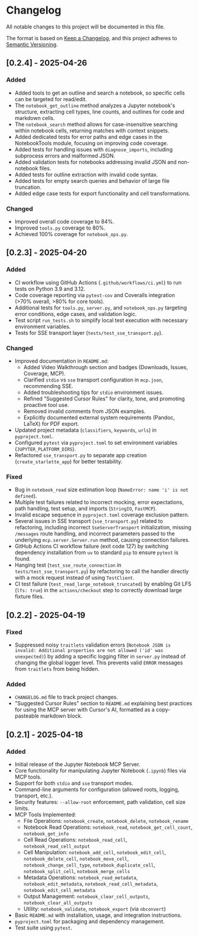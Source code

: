 # Changelog

All notable changes to this project will be documented in this file.

The format is based on [Keep a Changelog](https://keepachangelog.com/en/1.0.0/),
and this project adheres to [Semantic Versioning](https://semver.org/spec/v2.0.0.html).

## [0.2.4] - 2025-04-26

### Added

- Added tools to get an outline and search a notebook, so specific cells can be targeted for read/edit.
- The `notebook_get_outline` method analyzes a Jupyter notebook's structure, extracting cell types, line counts, and outlines for code and markdown cells.
- The `notebook_search` method allows for case-insensitive searching within notebook cells, returning matches with context snippets.
- Added dedicated tests for error paths and edge cases in the NotebookTools module, focusing on improving code coverage.
- Added tests for handling issues with `diagnose_imports`, including subprocess errors and malformed JSON.
- Added validation tests for notebooks addressing invalid JSON and non-notebook files.
- Added tests for outline extraction with invalid code syntax.
- Added tests for empty search queries and behavior of large file truncation.
- Added edge case tests for export functionality and cell transformations.

### Changed
- Improved overall code coverage to 84%.
- Improved `tools.py` coverage to 80%.
- Achieved 100% coverage for `notebook_ops.py`.

## [0.2.3] - 2025-04-20

### Added
- CI workflow using GitHub Actions (`.github/workflows/ci.yml`) to run tests on Python 3.9 and 3.12.
- Code coverage reporting via `pytest-cov` and Coveralls integration (>70% overall, >80% for core tools).
- Additional tests for `tools.py`, `server.py`, and `notebook_ops.py` targeting error conditions, edge cases, and validation logic.
- Test script `run_tests.sh` to simplify local test execution with necessary environment variables.
- Tests for SSE transport layer (`tests/test_sse_transport.py`).

### Changed
- Improved documentation in `README.md`:
  - Added Video Walkthrough section and badges (Downloads, Issues, Coverage, MCP).
  - Clarified `stdio` vs `sse` transport configuration in `mcp.json`, recommending SSE.
  - Added troubleshooting tips for `stdio` environment issues.
  - Refined "Suggested Cursor Rules" for clarity, tone, and promoting proactive tool use.
  - Removed invalid comments from JSON examples.
  - Explicitly documented external system requirements (Pandoc, LaTeX) for PDF export.
- Updated project metadata (`classifiers`, `keywords`, `urls`) in `pyproject.toml`.
- Configured `pytest` via `pyproject.toml` to set environment variables (`JUPYTER_PLATFORM_DIRS`).
- Refactored `sse_transport.py` to separate app creation (`create_starlette_app`) for better testability.

### Fixed
- Bug in `notebook_read` size estimation loop (`NameError: name 'i' is not defined`).
- Multiple test failures related to incorrect mocking, error expectations, path handling, test setup, and imports (`StringIO`, `FastMCP`).
- Invalid escape sequence in `pyproject.toml` coverage exclusion pattern.
- Several issues in SSE transport (`sse_transport.py`) related to refactoring, including incorrect `SseServerTransport` initialization, missing `/messages` route handling, and incorrect parameters passed to the underlying `mcp.server.Server.run` method, causing connection failures.
- GitHub Actions CI workflow failure (exit code 127) by switching dependency installation from `uv` to standard `pip` to ensure `pytest` is found.
- Hanging test (`test_sse_route_connection` in `tests/test_sse_transport.py`) by refactoring to call the handler directly with a mock request instead of using `TestClient`.
- CI test failure (`test_read_large_notebook_truncated`) by enabling Git LFS (`lfs: true`) in the `actions/checkout` step to correctly download large fixture files.

## [0.2.2] - 2025-04-19

### Fixed
- Suppressed noisy `traitlets` validation errors (`Notebook JSON is invalid: Additional properties are not allowed ('id' was unexpected)`) by adding a specific logging filter in `server.py` instead of changing the global logger level. This prevents valid `ERROR` messages from `traitlets` from being hidden.

### Added
- `CHANGELOG.md` file to track project changes.
- "Suggested Cursor Rules" section to `README.md` explaining best practices for using the MCP server with Cursor's AI, formatted as a copy-pasteable markdown block.

## [0.2.1] - 2025-04-18

### Added
- Initial release of the Jupyter Notebook MCP Server.
- Core functionality for manipulating Jupyter Notebook (`.ipynb`) files via MCP tools.
- Support for both `stdio` and `sse` transport modes.
- Command-line arguments for configuration (allowed roots, logging, transport, etc.).
- Security features: `--allow-root` enforcement, path validation, cell size limits.
- MCP Tools Implemented:
  - File Operations: `notebook_create`, `notebook_delete`, `notebook_rename`
  - Notebook Read Operations: `notebook_read`, `notebook_get_cell_count`, `notebook_get_info`
  - Cell Read Operations: `notebook_read_cell`, `notebook_read_cell_output`
  - Cell Manipulation: `notebook_add_cell`, `notebook_edit_cell`, `notebook_delete_cell`, `notebook_move_cell`, `notebook_change_cell_type`, `notebook_duplicate_cell`, `notebook_split_cell`, `notebook_merge_cells`
  - Metadata Operations: `notebook_read_metadata`, `notebook_edit_metadata`, `notebook_read_cell_metadata`, `notebook_edit_cell_metadata`
  - Output Management: `notebook_clear_cell_outputs`, `notebook_clear_all_outputs`
  - Utility: `notebook_validate`, `notebook_export` (via `nbconvert`)
- Basic `README.md` with installation, usage, and integration instructions.
- `pyproject.toml` for packaging and dependency management.
- Test suite using `pytest`. 